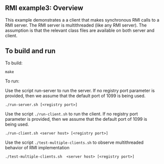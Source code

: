 
RMI example3: Overview
----------------------

This example demonstrates a a client that makes synchronous RMI calls to a RMI server. The RMI server is multithreaded (like any RMI server). The assumption is that the relevant class files are available on both server and client.

To build and run
----------------

To build: 

```
make
```

To run:

Use the script run-server to run the server. If no registry port parameter is provided, then we assume that the default port of 1099 is being used.

```
./run-server.sh [<registry port>]
```

Use the script `./run-client.sh` to run the client. If no registry port parameter is provided, then we assume that the default port of 1099 is being used.

```
./run-client.sh <server host> [<registry port>]
```

Use the script `./test-multiple-clients.sh` to observe multithreaded behavior of RMI implementation

```
./test-multiple-clients.sh  <server host> [<registry port>]
```
